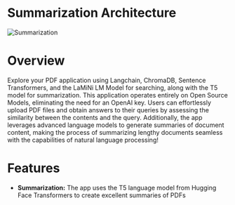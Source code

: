 # Summarization Architecture

![Summarization](https://github.com/Masoudrzpn/PDF_Summarization_Query_LLM/assets/91149593/962aec7c-8436-4471-8bf6-18f0cdd4f987)

# Overview
Explore your PDF application using Langchain, ChromaDB, Sentence Transformers, and the LaMiNi LM Model for searching, along with the T5 model for summarization. This application operates entirely on Open Source Models, eliminating the need for an OpenAI key. Users can effortlessly upload PDF files and obtain answers to their queries by assessing the similarity between the contents and the query. Additionally, the app leverages advanced language models to generate summaries of document content, making the process of summarizing lengthy documents seamless with the capabilities of natural language processing!

# Features
* **Summarization:** The app uses the T5 language model from Hugging Face Transformers to create excellent summaries of PDFs
